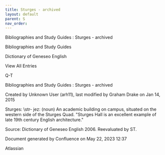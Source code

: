 ```yaml
---
title: Sturges - archived
layout: default
parent: S
nav_order:
---
```


Bibliographies and Study Guides : Sturges - archived

Bibliographies and Study Guides

Dictionary of Geneseo English

View All Entries

Q-T

Bibliographies and Study Guides : Sturges - archived

Created by  Unknown User (arh11), last modified by  Graham Drake on Jan 14, 2015

Sturges: \str- jez\: (noun) An academic building on campus, situated on the western side of the Sturges Quad. &quot;Sturges Hall is an excellent example of late 19th century English architecture.&quot;

Source: Dictionary of Geneseo English 2006. Reevaluated by ST.

Document generated by Confluence on May 22, 2023 12:37

Atlassian
